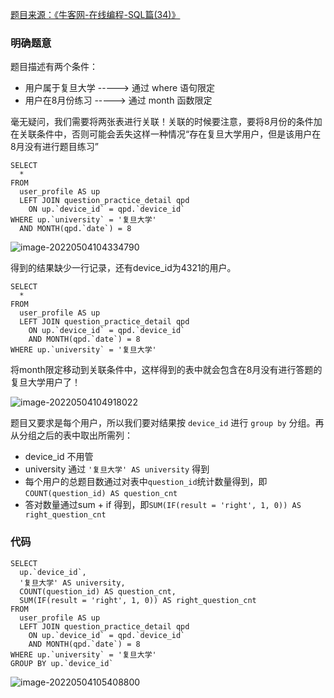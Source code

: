 [题目来源：《牛客网-在线编程-SQL篇(34)》](https://www.nowcoder.com/practice/53235096538a456b9220fce120c062b3?tpId=199&tags=&title=&difficulty=0&judgeStatus=0&rp=0&sourceUrl=%2Fexam%2Foj%3Fpage%3D1%26tab%3DSQL%25E7%25AF%2587%26topicId%3D199)

### 明确题意

题目描述有两个条件：

- 用户属于复旦大学 -----> 通过 where 语句限定
- 用户在8月份练习 -----> 通过 month 函数限定

毫无疑问，我们需要将两张表进行关联！关联的时候要注意，要将8月份的条件加在关联条件中，否则可能会丢失这样一种情况“存在复旦大学用户，但是该用户在8月没有进行题目练习”

```mysql
SELECT 
  * 
FROM
  user_profile AS up 
  LEFT JOIN question_practice_detail qpd 
    ON up.`device_id` = qpd.`device_id` 
WHERE up.`university` = '复旦大学' 
  AND MONTH(qpd.`date`) = 8 
```

![image-20220504104334790](https://gitee.com/PengZong888/imageSource/raw/master/img/2022/5/image-20220504104334790.png)

得到的结果缺少一行记录，还有device_id为4321的用户。

```mysql
SELECT 
  * 
FROM
  user_profile AS up 
  LEFT JOIN question_practice_detail qpd 
    ON up.`device_id` = qpd.`device_id` 
    AND MONTH(qpd.`date`) = 8 
WHERE up.`university` = '复旦大学' 
```

将month限定移动到关联条件中，这样得到的表中就会包含在8月没有进行答题的复旦大学用户了！

![image-20220504104918022](https://gitee.com/PengZong888/imageSource/raw/master/img/2022/5/image-20220504104918022.png)

题目又要求是每个用户，所以我们要对结果按 `device_id` 进行 `group by` 分组。再从分组之后的表中取出所需列：

- device_id 不用管
- university 通过 `'复旦大学' AS university` 得到
- 每个用户的总题目数通过对表中`question_id`统计数量得到，即 `COUNT(question_id) AS question_cnt`
- 答对数量通过sum + if 得到，即`SUM(IF(result = 'right', 1, 0)) AS right_question_cnt`

### 代码

```mysql
SELECT 
  up.`device_id`,
  '复旦大学' AS university,
  COUNT(question_id) AS question_cnt,
  SUM(IF(result = 'right', 1, 0)) AS right_question_cnt 
FROM
  user_profile AS up 
  LEFT JOIN question_practice_detail qpd 
    ON up.`device_id` = qpd.`device_id` 
    AND MONTH(qpd.`date`) = 8 
WHERE up.`university` = '复旦大学' 
GROUP BY up.`device_id` 
```

![image-20220504105408800](https://gitee.com/PengZong888/imageSource/raw/master/img/2022/5/image-20220504105408800.png)